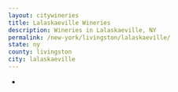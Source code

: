 ```yaml
---
layout: citywineries
title: Lalaskaeville Wineries
description: Wineries in Lalaskaeville, NY
permalink: /new-york/livingston/lalaskaeville/
state: ny
county: livingston
city: lalaskaeville
---
```

-
